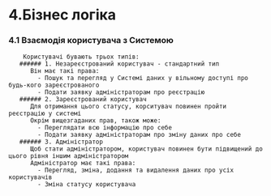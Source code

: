 # 4.Бізнес логіка
### 4.1 Взаємодія користувача з Системою
        Користувачі бувають трьох типів: 
       ###### 1. Незареєстрований користувач - стандартний тип
          Він має такі права:
            - Пошук та перегляд у Системі даних у вільному доступі про будь-кого зареєстрованого
            - Подати заявку адміністраторам про реєстрацію
       ###### 2. Зареєстрований користувач
          Для отримання цього статусу, корситувач повинен пройти реєстрацію у системі
          Окрім вищезгаданих прав, також може:
            - Переглядати всю інформацію про себе
            - Подати заявку адміністраторам про зміну даних про себе
       ###### 3. Адміністратор
          Щоб стати адміністратором, користувач повинен бути підвищений до цього рівня іншим адміністратором
          Адміністратор має такі права:
            - Перегляд, зміна, додання та видалення даних про усіх користувачів
            - Зміна статусу користувача
